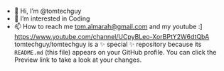 - 👋 Hi, I’m @tomtechguy
- 👀 I’m interested in Coding
- 📫 How to reach me tom.almarah@gmail.com and my youtube :] https://www.youtube.com/channel/UCpyBLeo-XorBPtY2W6dtQbA
tomtechguy/tomtechguy is a ✨ special ✨ repository because its `README.md` (this file) appears on your GitHub profile.
You can click the Preview link to take a look at your changes.

